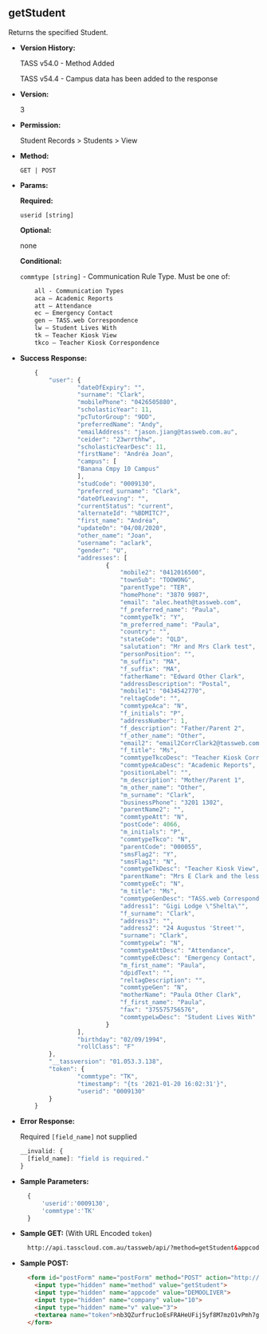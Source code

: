 **getStudent**
----
  Returns the specified Student.
  
  * **Version History:**

	TASS v54.0 - Method Added

	TASS v54.4 - Campus data has been added to the response

* **Version:**

  3

* **Permission:**

   Student Records > Students > View

* **Method:**

  `GET | POST`
  
*  **Params:**

   **Required:**
 
   `userid [string]`

   **Optional:**
 
   none

   **Conditional:**

   `commtype [string]` - Communication Rule Type. Must be one of:
    ```HTML
        all - Communication Types
        aca – Academic Reports
        att – Attendance
        ec – Emergency Contact
        gen – TASS.web Correspondence
        lw – Student Lives With
        tk – Teacher Kiosk View
        tkco – Teacher Kiosk Correspondence
    ```

* **Success Response:**
	
	```javascript
		{
			"user": {
					"dateOfExpiry": "",
					"surname": "Clark",
					"mobilePhone": "0426505880",
					"scholasticYear": 11,
					"pcTutorGroup": "9DD",
					"preferredName": "Andy",
					"emailAddress": "jason.jiang@tassweb.com.au",
					"ceider": "23wrrthhw",
					"scholasticYearDesc": 11,
					"firstName": "Andréa Joan",
					"campus": [
					"Banana Cmpy 10 Campus"
					],
					"studCode": "0009130",
					"preferred_surname": "Clark",
					"dateOfLeaving": "",
					"currentStatus": "current",
					"alternateId": "%BDMITC?",
					"first_name": "Andréa",
					"updateOn": "04/08/2020",
					"other_name": "Joan",
					"username": "aclark",
					"gender": "U",
					"addresses": [
							{
								"mobile2": "0412016500",
								"townSub": "TOOWONG",
								"parentType": "TER",
								"homePhone": "3870 9987",
								"email": "alec.heath@tassweb.com",
								"f_preferred_name": "Paula",
								"commtypeTk": "Y",
								"m_preferred_name": "Paula",
								"country": "",
								"stateCode": "QLD",
								"salutation": "Mr and Mrs Clark test",
								"personPosition": "",
								"m_suffix": "MA",
								"f_suffix": "MA",
								"fatherName": "Edward Other Clark",
								"addressDescription": "Postal",
								"mobile1": "0434542770",
								"reltagCode": "",
								"commtypeAca": "N",
								"f_initials": "P",
								"addressNumber": 1,
								"f_description": "Father/Parent 2",
								"f_other_name": "Other",
								"email2": "email2CorrClark2@tassweb.com.au",
								"f_title": "Ms",
								"commtypeTkcoDesc": "Teacher Kiosk Correspondence",
								"commtypeAcaDesc": "Academic Reports",
								"positionLabel": "",
								"m_description": "Mother/Parent 1",
								"m_other_name": "Other",
								"m_surname": "Clark",
								"businessPhone": "3201 1302",
								"parentName2": "",
								"commtypeAtt": "N",
								"postCode": 4066,
								"m_initials": "P",
								"commtypeTkco": "N",
								"parentCode": "000055",
								"smsFlag2": "Y",
								"smsFlag1": "N",
								"commtypeTkDesc": "Teacher Kiosk View",
								"parentName": "Mrs E Clark and the lesser Clarks for the giant wombock trees",
								"commtypeEc": "N",
								"m_title": "Ms",
								"commtypeGenDesc": "TASS.web Correspondence",
								"address1": "Gigi Lodge \"Shelta\"",
								"f_surname": "Clark",
								"address3": "",
								"address2": "24 Augustus 'Street'",
								"surname": "Clark",
								"commtypeLw": "N",
								"commtypeAttDesc": "Attendance",
								"commtypeEcDesc": "Emergency Contact",
								"m_first_name": "Paula",
								"dpidText": "",
								"reltagDescription": "",
								"commtypeGen": "N",
								"motherName": "Paula Other Clark",
								"f_first_name": "Paula",
								"fax": "375575756576",
								"commtypeLwDesc": "Student Lives With"
							}
					],
					"birthday": "02/09/1994",
					"rollClass": "F"
			},
			"__tassversion": "01.053.3.138",
			"token": {
					"commtype": "TK",
					"timestamp": "{ts '2021-01-20 16:02:31'}",
					"userid": "0009130"
			}
		}
	```
 
* **Error Response:**

	Required `[field_name]` not supplied
	```javascript
	__invalid: {
	  [field_name]: "field is required."
	}
	```
	
* **Sample Parameters:**

  ```javascript
	{
		'userid':'0009130',
		'commtype':'TK'
	}
  ```

* **Sample GET:** (With URL Encoded `token`)

  ```HTML
	http://api.tasscloud.com.au/tassweb/api/?method=getStudent&appcode=DEMOOLIVER&company=10&v=3&token=nb3QZurfruc1oEsFRAHeUFij5yf8M7mzO1vPmh7giNc%3D
  ```
  
* **Sample POST:**

  ```HTML
	<form id="postForm" name="postForm" method="POST" action="http://api.tasscloud.com.au/tassweb/api/">
	  <input type="hidden" name="method" value="getStudent">
	  <input type="hidden" name="appcode" value="DEMOOLIVER">
	  <input type="hidden" name="company" value="10">
	  <input type="hidden" name="v" value="3">
	  <textarea name="token">nb3QZurfruc1oEsFRAHeUFij5yf8M7mzO1vPmh7giNc=</textarea>
	</form>
  ```
